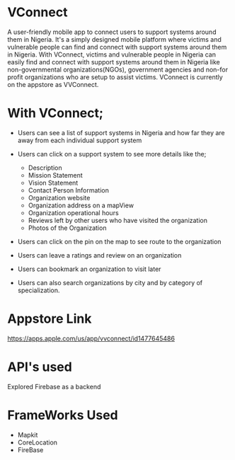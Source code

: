 # VConnect
A user-friendly mobile app to connect users to support systems around them in Nigeria. It's a simply designed mobile platform where victims and vulnerable people can find and connect with support systems around them in Nigeria. With VConnect, victims and vulnerable people in Nigeria can easily find and connect with support systems around them in Nigeria like non-governmental organizations(NGOs), government agencies and non-for profit organizations who are setup to assist victims. VConnect is currently on the appstore as VVConnect. 

# With VConnect;
 - Users can see a list of support systems in Nigeria and how far they are away from each individual support system
 - Users can click on a support system to see more details like the;
 
    - Description
    - Mission Statement 
    - Vision Statement
    - Contact Person Information
    - Organization website 
    - Organization address on a mapView
    - Organization operational hours 
    - Reviews left by other users who have visited the organization
    - Photos of the Organization
    
 - Users can click on the pin on the map to see route to the organization
 - Users can leave a ratings and review on an organization
 - Users can bookmark an organization to visit later
 - Users can also search organizations by city and by category of specialization. 

# Appstore Link 
https://apps.apple.com/us/app/vvconnect/id1477645486 
 
# API's used
Explored Firebase as a backend

# FrameWorks Used
- Mapkit
- CoreLocation
- FireBase
